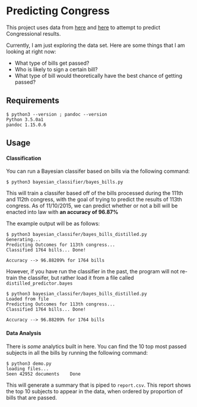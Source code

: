 # Predicting Congress

This project uses data from [here](https://www.govtrack.us/developers/data) and [here](https://github.com/unitedstates/congress) to attempt to predict Congressional results.

Currently, I am just exploring the data set. Here are some things that I am looking at right now:

* What type of bills get passed?
* Who is likely to sign a certain bill?
* What type of bill would theoretically have the best chance of getting passed?

## Requirements

```shell
$ python3 --version ; pandoc --version
Python 3.5.0a1
pandoc 1.15.0.6
```

## Usage

#### Classification

You can run a Bayesian classifer based on bills via the following command:

```shell
$ python3 bayesian_classifier/bayes_bills.py
```

This will train a classifer based off of the bills processed during the 111th and 112th congress, with the goal of trying to predict the results of 113th congress. As of 11/10/2015, we can predict whether or not a bill will be enacted into law with **an accuracy of 96.87%**

The example output will be as follows:

```
$ python3 bayesian_classifer/bayes_bills_distilled.py
Generating...
Predicting Outcomes for 113th congress...
Classified 1764 bills... Done!

Accuracy --> 96.88209% for 1764 bills
```

However, if you have run the classifier in the past, the program will not re-train the classifer, but rather load it from a file called `distilled_predictor.bayes`

```
$ python3 bayesian_classifer/bayes_bills_distilled.py
Loaded from file
Predicting Outcomes for 113th congress...
Classified 1764 bills... Done!

Accuracy --> 96.88209% for 1764 bills
```

#### Data Analysis

There is *some* analytics built in here. You can find the 10 top most passed subjects in all the bills by running the following command:

```shell
$ python3 demo.py
loading files...
Seen 42952 documents	Done
```

This will generate a summary that is piped to `report.csv`. This report shows the top 10 subjects to appear in the data, when ordered by proportion of bills that are passed.
